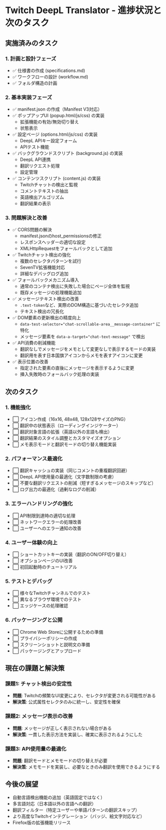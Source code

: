 # Twitch DeepL Translator - 進捗状況と次のタスク

## 実施済みのタスク

### 1. 計画と設計フェーズ
- ✅ 仕様書の作成 (specifications.md)
- ✅ ワークフローの設計 (workflow.md)
- ✅ フォルダ構造の計画

### 2. 基本実装フェーズ
- ✅ manifest.json の作成（Manifest V3対応）
- ✅ ポップアップUI (popup.html/js/css) の実装
  - 拡張機能の有効/無効切り替え
  - 状態表示
- ✅ 設定ページ (options.html/js/css) の実装
  - DeepL APIキー設定フォーム
  - APIテスト機能
- ✅ バックグラウンドスクリプト (background.js) の実装
  - DeepL API連携
  - 翻訳リクエスト処理
  - 設定管理
- ✅ コンテンツスクリプト (content.js) の実装
  - Twitchチャットの検出と監視
  - コメントテキストの抽出
  - 英語検出アルゴリズム
  - 翻訳結果の表示

### 3. 問題解決と改善
- ✅ CORS問題の解決
  - manifest.jsonのhost_permissionsの修正
  - レスポンスヘッダーの適切な設定
  - XMLHttpRequestをフォールバックとして追加
- ✅ Twitchチャット検出の強化
  - 複数のセレクタパターンを試行
  - SevenTV拡張機能対応
  - 詳細なデバッグログ追加
- ✅ フォールバックメカニズム導入
  - 通常のコンテナ検出に失敗した場合にページ全体を監視
  - 既存メッセージの処理機能追加
- ✅ メッセージテキスト検出の改善
  - `.text-token`など、実際のDOM構造に基づいたセレクタ追加
  - テキスト検出の冗長化
- ✅ DOM要素の更新検出の精度向上
  - `data-test-selector="chat-scrollable-area__message-container"` に特化
  - メッセージ要素を `data-a-target="chat-text-message"` で検出
- ✅ API消費の削減機能
  - 翻訳なしでメッセージをメモとして変更なしで表示するモードの実装
  - 翻訳用を表す日本国旗アイコンからメモを表すアイコンに変更
- ✅ 表示位置の改善
  - 指定された要素の直後にメッセージを表示するように変更
  - 挿入失敗時のフォールバック処理の実装

## 次のタスク

### 1. 機能強化
- ⬜ アイコン作成（16x16, 48x48, 128x128サイズのPNG）
- ⬜ 翻訳中の状態表示（ローディングインジケーター）
- ⬜ 翻訳対象言語の拡張（英語以外の言語も検出）
- ⬜ 翻訳結果のスタイル調整とカスタマイズオプション
- ⬜ メモ表示モードと翻訳モードの切り替え機能実装

### 2. パフォーマンス最適化
- ⬜ 翻訳キャッシュの実装（同じコメントの重複翻訳回避）
- ⬜ DeepL API使用量の最適化（文字数制限の考慮）
- ⬜ 不要な翻訳リクエストの削減（短すぎるメッセージのスキップなど）
- ⬜ ログ出力の最適化（過剰なログの削減）

### 3. エラーハンドリングの強化
- ⬜ API制限到達時の適切な処理
- ⬜ ネットワークエラーの処理改善
- ⬜ ユーザーへのエラー通知の改善

### 4. ユーザー体験の向上
- ⬜ ショートカットキーの実装（翻訳のON/OFF切り替え）
- ⬜ オプションページのUI改善
- ⬜ 初回起動時のチュートリアル

### 5. テストとデバッグ
- ⬜ 様々なTwitchチャンネルでのテスト
- ⬜ 異なるブラウザ環境でのテスト
- ⬜ エッジケースの処理確認

### 6. パッケージングと公開
- ⬜ Chrome Web Storeに公開するための準備
- ⬜ プライバシーポリシーの作成
- ⬜ スクリーンショットと説明文の準備
- ⬜ パッケージングとアップロード

## 現在の課題と解決策

### 課題1: チャット検出の安定性
- **問題**: Twitchの頻繁なUI変更により、セレクタが変更される可能性がある
- **解決策**: 公式属性セレクタのみに統一し、安定性を確保

### 課題2: メッセージ表示の改善
- **問題**: メッセージが正しく表示されない場合がある
- **解決策**: 一貫した表示方法を実装し、確実に表示されるようにした

### 課題3: API使用量の最適化
- **問題**: 翻訳モードとメモモードの切り替えが必要
- **解決策**: メモモードを実装し、必要なときのみ翻訳を使用できるようにする

## 今後の展望

- 自動言語検出機能の追加（英語固定ではなく）
- 多言語対応（日本語以外の言語への翻訳）
- 翻訳フィルター（特定ユーザーや単語パターンの翻訳スキップ）
- より高度なTwitchインテグレーション（バッジ、絵文字対応など）
- Firefox版の拡張機能リリース